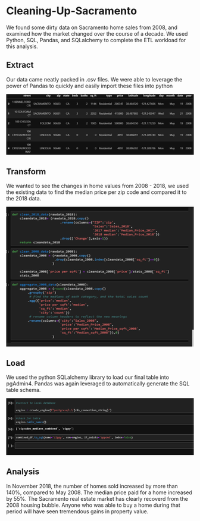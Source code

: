 # Cleaning-Up-Sacramento

We found some dirty data on Sacramento home sales from 2008, and examined how the market changed over the course of a decade. We used Python, SQL, Pandas, and SQLalchemy to complete the ETL workload for this analysis.

## Extract
Our data came neatly packed in .csv files. We were able to leverage the power of Pandas to quickly and easily import these files into python

![2008 Data Sample](https://github.com/ramses93/Cleaning-Up-Sacramento/blob/main/Images/DataSample.PNG)

## Transform
We wanted to see the changes in home values from 2008 - 2018, we used the existing data to find the median price per zip code and compared it to the 2018 data.

![Transform Code Sample](https://github.com/ramses93/Cleaning-Up-Sacramento/blob/main/Images/transform.PNG)

## Load
We used the python SQLalchemy library to load our final table into pgAdmin4. Pandas was again leveraged to automatically generate the SQL table schema.

![Data Export](https://github.com/ramses93/Cleaning-Up-Sacramento/blob/main/Images/Loadtopg.PNG)

## Analysis

In November 2018, the number of homes sold increased by more than 140%, compared to May 2008. The median price paid for a home increased by 55%. The Sacramento real estate market has clearly recoverd from the 2008 housing bubble. Anyone who was able to buy a home during that period will have seen tremendous gains in property value.